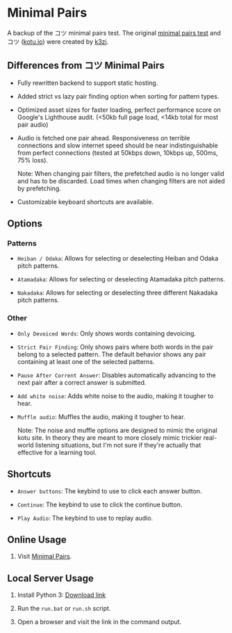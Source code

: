 # Minimal Pairs

A backup of the コツ minimal pairs test. The original [minimal pairs test](https://kotu.io/tests/pitchAccent/perception/minimalPairs) and コツ ([kotu.io](https://kotu.io/)) were created by [k3zi](https://github.com/k3zi).

## Differences from コツ Minimal Pairs

- Fully rewritten backend to support static hosting.

- Added strict vs lazy pair finding option when sorting for pattern types.

- Optimized asset sizes for faster loading, perfect performance score on Google's Lighthouse audit. (<50kb full page load, <14kb total for most pair audio)

- Audio is fetched one pair ahead. Responsiveness on terrible connections and slow internet speed should be near indistinguishable from perfect connections (tested at 50kbps down, 10kbps up, 500ms, 75% loss).

    Note: When changing pair filters, the prefetched audio is no longer valid and has to be discarded. Load times when changing filters are not aided by prefetching.

- Customizable keyboard shortcuts are available.

## Options

### Patterns

- `Heiban / Odaka`: Allows for selecting or deselecting Heiban and Odaka pitch patterns.

- `Atamadaka`: Allows for selecting or deselecting Atamadaka pitch patterns.

- `Nakadaka`: Allows for selecting or deselecting three different Nakadaka pitch patterns.

### Other

- `Only Devoiced Words`: Only shows words containing devoicing.

- `Strict Pair Finding`: Only shows pairs where both words in the pair belong to a selected pattern. The default behavior shows any pair containing at least one of the selected patterns.

- `Pause After Corrent Answer`: Disables automatically advancing to the next pair after a correct answer is submitted.

- `Add white noise`: Adds white noise to the audio, making it tougher to hear.

- `Muffle audio`: Muffles the audio, making it tougher to hear.

    Note: The noise and muffle options are designed to mimic the original kotu site. In theory they are meant to more closely mimic trickier real-world listening situations, but I'm not sure if they're actually that effective for a learning tool.

## Shortcuts

- `Answer buttons`: The keybind to use to click each answer button.

- `Continue`: The keybind to use to click the continue button.

- `Play Audio`: The keybind to use to replay audio.

## Online Usage

1. Visit [Minimal Pairs](https://kuuuube.github.io/minimal-pairs).

## Local Server Usage

1. Install Python 3: [Download link](https://www.python.org/downloads/)

2. Run the `run.bat` or `run.sh` script.

3. Open a browser and visit the link in the command output.
